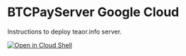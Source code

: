 # BTCPayServer Google Cloud

Instructions to deploy teaor.info server.

[![Open in Cloud Shell](http://gstatic.com/cloudssh/images/open-btn.svg)](https://console.cloud.google.com/cloudshell/open?git_repo=https%3A%2F%2Fgithub.com%2FZotyaNET%2Fteaorinfo-gcp&page=editor)

